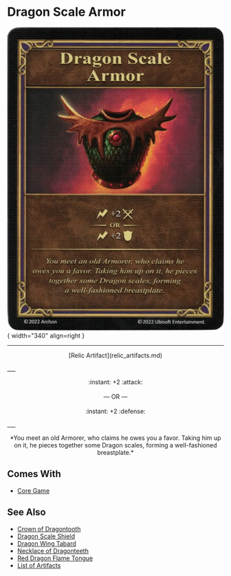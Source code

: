 # Dragon Scale Armor

![Dragon Scale Armor](../assets/artifacts_relic-dragon_scale_armor.webp){ width="340" align=right }
___
<p style="text-align: center;" markdown>[Relic Artifact](relic_artifacts.md)</p>
___
<p style="text-align: center;" markdown>:instant: +2 :attack:<br><br>— OR —<br><br>:instant: +2 :defense:</p>
___
<p style="text-align: center;" markdown>*You meet an old Armorer, who claims he owes you a favor. Taking him up on it, he pieces together some Dragon scales, forming a well-fashioned breastplate.*</p>


## Comes With

- [Core Game](../content.md)


## See Also

- [Crown of Dragontooth](crown_of_dragontooth.md)
- [Dragon Scale Shield](dragon_scale_shield.md)
- [Dragon Wing Tabard](dragon_wing_tabard.md)
- [Necklace of Dragonteeth](necklace_of_dragonteeth.md)
- [Red Dragon Flame Tongue](red_dragon_flame_tongue.md)
- [List of Artifacts](../artifacts.md)
